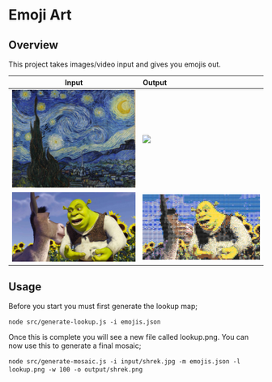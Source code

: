 # Emoji Art

## Overview

This project takes images/video input and gives you emojis out.

Input             |  Output
:-------------------------:|:-------------------------
![](input/starry_night.jpg)  |  ![](output/starry_night.png)
![](input/shrek.jpg)  |  ![](output/shrek_small.png)

## Usage

Before you start you must first generate the lookup map;

```
node src/generate-lookup.js -i emojis.json
```

Once this is complete you will see a new file called lookup.png. You can now use this to generate a final mosaic;

```
node src/generate-mosaic.js -i input/shrek.jpg -m emojis.json -l lookup.png -w 100 -o output/shrek.png
```
